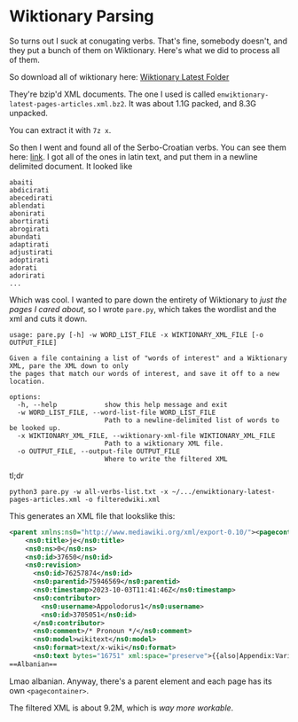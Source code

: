# Wiktionary Parsing

So turns out I suck at conugating verbs. That's fine, somebody doesn't, and they put a bunch of them on Wiktionary. Here's what we did to process all of them.

So download all of wiktionary here: [Wiktionary Latest Folder](https://dumps.wikimedia.org/enwiktionary/latest/)

They're bzip'd XML documents. The one I used is called `enwiktionary-latest-pages-articles.xml.bz2`. It was about 1.1G packed, and 8.3G unpacked.

You can extract it with `7z x`.

So then I went and found all of the Serbo-Croatian verbs. You can see them here: [link](https://en.wiktionary.org/wiki/Category:Serbo-Croatian_verbs). I got all of the ones in latin text, and put them in a newline delimited document. It looked like

```
abaiti
abdicirati
abecedirati
ablendati
abonirati
abortirati
abrogirati
abundati
adaptirati
adjustirati
adoptirati
adorati
adorirati
...
```

Which was cool. I wanted to pare down the entirety of Wiktionary to _just the pages I cared about_, so I wrote `pare.py`, which takes the wordlist and the xml and cuts it down.

```shell
usage: pare.py [-h] -w WORD_LIST_FILE -x WIKTIONARY_XML_FILE [-o OUTPUT_FILE]

Given a file containing a list of "words of interest" and a Wiktionary XML, pare the XML down to only
the pages that match our words of interest, and save it off to a new location.

options:
  -h, --help            show this help message and exit
  -w WORD_LIST_FILE, --word-list-file WORD_LIST_FILE
                        Path to a newline-delimited list of words to be looked up.
  -x WIKTIONARY_XML_FILE, --wiktionary-xml-file WIKTIONARY_XML_FILE
                        Path to a wiktionary XML file.
  -o OUTPUT_FILE, --output-file OUTPUT_FILE
                        Where to write the filtered XML
```

tl;dr

```shell
python3 pare.py -w all-verbs-list.txt -x ~/.../enwiktionary-latest-pages-articles.xml -o filteredwiki.xml
```

This generates an XML file that lookslike this:

```xml
<parent xmlns:ns0="http://www.mediawiki.org/xml/export-0.10/"><pagecontainer><ns0:page>
    <ns0:title>je</ns0:title>
    <ns0:ns>0</ns0:ns>
    <ns0:id>37650</ns0:id>
    <ns0:revision>
      <ns0:id>76257874</ns0:id>
      <ns0:parentid>75946569</ns0:parentid>
      <ns0:timestamp>2023-10-03T11:41:46Z</ns0:timestamp>
      <ns0:contributor>
        <ns0:username>Appolodorus1</ns0:username>
        <ns0:id>3705051</ns0:id>
      </ns0:contributor>
      <ns0:comment>/* Pronoun */</ns0:comment>
      <ns0:model>wikitext</ns0:model>
      <ns0:format>text/x-wiki</ns0:format>
      <ns0:text bytes="16751" xml:space="preserve">{{also|Appendix:Variations of "je"}}
==Albanian==
```

Lmao albanian. Anyway, there's a parent element and each page has its own `<pagecontainer>`.

The filtered XML is about 9.2M, which is _way more workable_.
